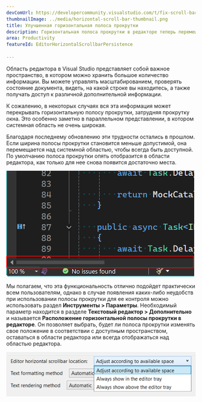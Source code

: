 ```yaml
---
devComUrl: https://developercommunity.visualstudio.com/t/fix-scroll-bars/1087969
thumbnailImage: ../media/horizontal-scroll-bar-thumbnail.png
title: Улучшенная горизонтальная полоса прокрутки
description: Горизонтальная полоса прокрутки в редакторе теперь перемещается, чтобы всегда быть доступной, даже если пространство ограничено.
area: Productivity
featureId: EditorHorizontalScrollbarPersistence

---
```



Область редактора в Visual Studio представляет собой важное пространство, в котором можно хранить большое количество информации. Вы можете управлять масштабированием, проверять состояние документа, видеть, на какой строке вы находитесь, а также получать доступ к различной дополнительной информации.

К сожалению, в некоторых случаях вся эта информация может перекрывать горизонтальную полосу прокрутки, затрудняя прокрутку окна. Это особенно заметно в параллельном представлении, в котором системная область не очень широкая.

Благодаря последнему обновлению эти трудности остались в прошлом. Если ширина полосы прокрутки становится меньше допустимой, она перемещается над системной областью, чтобы всегда быть доступной. По умолчанию полоса прокрутки опять отобразится в области редактора, как только для нее снова появится достаточно места.

![Горизонтальная полоса прокрутки, отображаемая над областью редактора](../media/horizontal-scroll-bar-thumbnail.png)

Мы полагаем, что эта функциональность отлично подойдет практически всем пользователям, однако в случае появления каких-либо неудобств при использовании полосы прокрутки для ее контроля можно использовать раздел **Инструменты > Параметры**. Необходимый параметр находится в разделе **Текстовый редактор > Дополнительно** и называется **Расположение горизонтальной полосы прокрутки в редакторе**. Он позволяет выбрать, будет ли полоса прокрутки изменять свое положение в соответствии с доступным пространством, оставаться в области редактора или всегда отображаться над областью редактора.

![Параметр для задания расположения горизонтальной полосы прокрутки](../media/horizontal-scroll-bar-setting.png)
